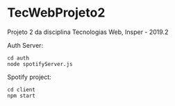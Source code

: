 # TecWebProjeto2
Projeto 2 da disciplina Tecnologias Web, Insper - 2019.2


Auth Server: 
``` 
cd auth
node spotifyServer.js
``` 


Spotify project:
``` 
cd client
npm start
``` 
